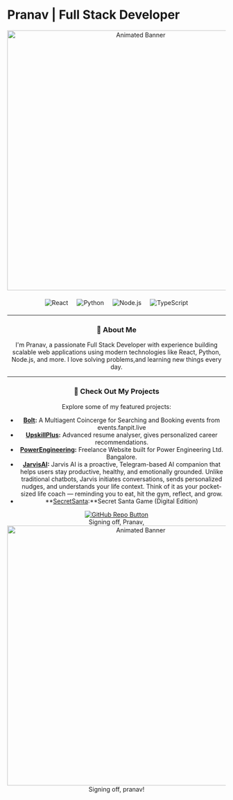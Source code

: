 # Pranav | Full Stack Developer

<div align="center">

<!-- Animated Banner -->
<img src="https://media4.giphy.com/media/v1.Y2lkPTc5MGI3NjExNm4wNzRuMHdnNzF6dzNhZGh5eGEwZmcybm40enIzNjV2dXVydDhvayZlcD12MV9pbnRlcm5hbF9naWZfYnlfaWQmY3Q9Zw/ckr4W2ppxPBeIF8dx4/giphy.gif" width="600" alt="Animated Banner">

<!-- Tech Stack Icons -->
<div style="display: flex; justify-content: center; gap: 20px; margin: 20px 0;">
    <img src="https://img.shields.io/badge/React-20232A?style=for-the-badge&logo=react&logoColor=61DAFB" alt="React">
    <img src="https://img.shields.io/badge/Python-3776AB?style=for-the-badge&logo=python&logoColor=white" alt="Python">
    <img src="https://img.shields.io/badge/Node.js-339933?style=for-the-badge&logo=nodedotjs&logoColor=white" alt="Node.js">
    <img src="https://img.shields.io/badge/TypeScript-007ACC?style=for-the-badge&logo=typescript&logoColor=white" alt="TypeScript">
   
</div>

---

### 👋 About Me

I'm Pranav, a passionate Full Stack Developer with experience building scalable web applications using modern technologies like React, Python, Node.js, and more. I love solving problems,and learning new things every day.

---

### 🚀 Check Out My Projects

Explore some of my featured projects:
- **[Bolt](https://github.com/pranav-dp/fanpitfinal):** A Multiagent Coincerge for Searching and Booking events from events.fanpit.live
- **[UpskillPlus](https://github.com/pranav-dp/upskill):** Advanced resume analyser, gives personalized career recommendations.
- **[PowerEngineering](https://github.com/pranav-dp/PowerEngineering):** Freelance Website built for Power Engineering Ltd. Bangalore.
- **[JarvisAI](https://github.com/pranav-dp/JarvisAI):** Jarvis AI is a proactive, Telegram-based AI companion that helps users stay productive, healthy, and emotionally grounded. Unlike traditional chatbots, Jarvis initiates conversations, sends personalized nudges, and understands your life context. Think of it as your pocket-sized life coach — reminding you to eat, hit the gym, reflect, and grow.
- **[SecretSanta](https://github.com/pranav-dp/secretSanta):**Secret Santa Game (Digital Edition)

<div align="center">
    <a href="https://github.com/pranav-dp" target="_blank">
        <img src="https://img.shields.io/badge/GitHub-Check%20out%20my%20repos-181717?style=for-the-badge&logo=github&logoColor=white" alt="GitHub Repo Button">
    </a>
</div>
Signing off, Pranav,
<img src="https://media4.giphy.com/media/v1.Y2lkPTc5MGI3NjExZzRzNmdjNTI0eDlkMzlrN214eDF3anhzMTJkZWJsY24xNG5vbWtjdyZlcD12MV9pbnRlcm5hbF9naWZfYnlfaWQmY3Q9Zw/0mSbmyxpgBhNfliH1p/giphy.gif" width="600" alt="Animated Banner">
Signing off, pranav!
</div>
